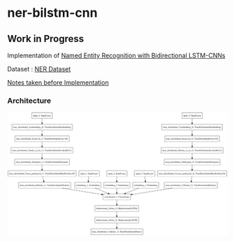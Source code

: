 # ner-bilstm-cnn
## Work in Progress
Implementation of [Named Entity Recognition with Bidirectional LSTM-CNNs](https://www.aclweb.org/anthology/Q16-1026)

Dataset : [NER Dataset](https://www.kaggle.com/abhinavwalia95/entity-annotated-corpus/data)

[Notes taken before Implementation](https://github.com/rishiabhishek/ner-bilstm-cnn/wiki)

### Architecture

![](ner.png)
